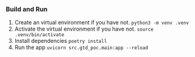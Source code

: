 ### Build and Run
1. Create an virtual environment if you have not.
`python3 -m venv .venv`
2. Activate the virtual environment if you have not.
`source .venv/bin/activate`
3. Install dependencies
`poetry install`
4. Run the app
`uvicorn src.gtd_poc.main:app --reload`